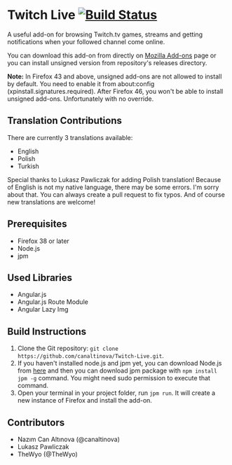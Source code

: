 Twitch Live [![Build Status](https://travis-ci.org/canaltinova/Twitch-Live.svg?branch=master)](https://travis-ci.org/canaltinova/Twitch-Live)
===

A useful add-on for browsing Twitch.tv games, streams and getting notifications when your followed channel come online.

You can download this add-on from directly on [Mozilla Add-ons](https://addons.mozilla.org/addon/twitch-live?src=github) page or you can install unsigned version from repository's releases directory.

**Note:** In Firefox 43 and above, unsigned add-ons are not allowed to install by default. You need to enable it from about:config (xpinstall.signatures.required). After Firefox 46, you won't be able to install unsigned add-ons. Unfortunately with no override.

## Translation Contributions

There are currently 3 translations available:

* English
* Polish
* Turkish

Special thanks to Lukasz Pawliczak for adding Polish translation! Because of English is not my native language, there may be some errors. I'm sorry about that. You can always create a pull request to fix typos. And of course new translations are welcome!

## Prerequisites

* Firefox 38 or later
* Node.js
* jpm

## Used Libraries

* Angular.js
* Angular.js Route Module
* Angular Lazy Img

## Build Instructions

1. Clone the Git repository: `git clone https://github.com/canaltinova/Twitch-Live.git`.
2. If you haven't installed node.js and jpm yet, you can download Node.js from [here](https://nodejs.org/) and then you can download jpm package with `npm install jpm -g` command. You might need sudo permission to execute that command.
3. Open your terminal in your project folder, run `jpm run`. It will create a new instance of Firefox and install the add-on.

## Contributors

* Nazım Can Altınova (@canaltinova)
* Lukasz Pawliczak
* TheWyo (@TheWyo)
